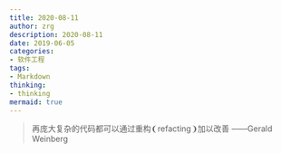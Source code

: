```yaml
---
title: 2020-08-11
author: zrg
description: 2020-08-11
date: 2019-06-05
categories:
- 软件工程
tags:
- Markdown
thinking:
- thinking
mermaid: true
---
```


> 再庞大复杂的代码都可以通过重构❨refacting❩加以改善 ——Gerald Weinberg
